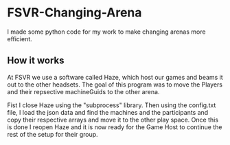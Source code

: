 # FSVR-Changing-Arena
I made some python code for my work to make changing arenas more efficient. 


## How it works
  At FSVR we use a software called Haze, which host our games and beams it out to the other headsets. The goal of this program was to move the Players and their repsective machineGuids to the other arena. 
  
  Fist I close Haze using the "subprocess" library. Then using the config.txt file, I load the json data and find the machines and the participants and copy their respective arrays and move it to the other play space.
  Once this is done I reopen Haze and it is now ready for the Game Host to continue the rest of the setup for their group.
